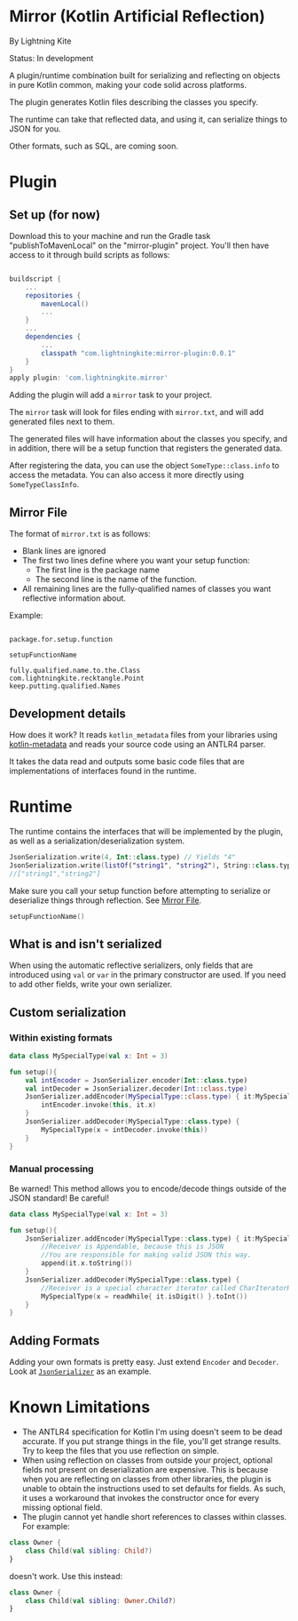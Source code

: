 # Mirror (Kotlin Artificial Reflection)
By Lightning Kite

Status: In development

A plugin/runtime combination built for serializing and reflecting on objects in pure Kotlin common, making your code solid across platforms.

The plugin generates Kotlin files describing the classes you specify.

The runtime can take that reflected data, and using it, can serialize things to JSON for you.

Other formats, such as SQL, are coming soon.


# Plugin

## Set up (for now)

Download this to your machine and run the Gradle task "publishToMavenLocal" on the "mirror-plugin" project.  You'll then have access to it through build scripts as follows:

```groovy

buildscript {
    ...
    repositories {
        mavenLocal()
        ...
    }
    ...
    dependencies {
        ...
        classpath "com.lightningkite:mirror-plugin:0.0.1"
    }
}
apply plugin: 'com.lightningkite.mirror'

```

Adding the plugin will add a `mirror` task to your project.

The `mirror` task will look for files ending with `mirror.txt`, and will add generated files next to them.

The generated files will have information about the classes you specify, and in addition, there will be a setup function that registers the generated data.

After registering the data, you can use the object `SomeType::class.info` to access the metadata.  You can also access it more directly using `SomeTypeClassInfo`.

## Mirror File

The format of `mirror.txt` is as follows:

- Blank lines are ignored
- The first two lines define where you want your setup function:
    - The first line is the package name
    - The second line is the name of the function.
- All remaining lines are the fully-qualified names of classes you want reflective information about.

Example:

```text

package.for.setup.function

setupFunctionName

fully.qualified.name.to.the.Class
com.lightningkite.recktangle.Point
keep.putting.qualified.Names

```


## Development details

How does it work?  It reads `kotlin_metadata` files from your libraries using [kotlin-metadata](https://github.com/Takhion/kotlin-metadata) and reads your source code using an ANTLR4 parser.

It takes the data read and outputs some basic code files that are implementations of interfaces found in the runtime.



# Runtime

The runtime contains the interfaces that will be implemented by the plugin, as well as a serialization/deserialization system.

```kotlin
JsonSerialization.write(4, Int::class.type) // Yields "4"
JsonSerialization.write(listOf("string1", "string2"), String::class.type.list) // Yields the next line:
//["string1","string2"]
```

Make sure you call your setup function before attempting to serialize or deserialize things through reflection.  See [Mirror File](#mirror-file).

```kotlin
setupFunctionName()
```


## What is and isn't serialized

When using the automatic reflective serializers, only fields that are introduced using `val` or `var` in the primary constructor are used.  If you need to add other fields, write your own serializer.


## Custom serialization

### Within existing formats

```kotlin
data class MySpecialType(val x: Int = 3)

fun setup(){
    val intEncoder = JsonSerializer.encoder(Int::class.type)
    val intDecoder = JsonSerializer.decoder(Int::class.type)
    JsonSerializer.addEncoder(MySpecialType::class.type) { it:MySpecialType ->
        intEncoder.invoke(this, it.x)
    }
    JsonSerializer.addDecoder(MySpecialType::class.type) {
        MySpecialType(x = intDecoder.invoke(this))
    }
}

```

### Manual processing

Be warned!  This method allows you to encode/decode things outside of the JSON standard!  Be careful!

```kotlin
data class MySpecialType(val x: Int = 3)

fun setup(){
    JsonSerializer.addEncoder(MySpecialType::class.type) { it:MySpecialType ->
        //Receiver is Appendable, because this is JSON
        //You are responsible for making valid JSON this way.
        append(it.x.toString())
    }
    JsonSerializer.addDecoder(MySpecialType::class.type) {
        //Receiver is a special character iterator called CharIteratorReader.
        MySpecialType(x = readWhile{ it.isDigit() }.toInt())
    }
}

```


## Adding Formats

Adding your own formats is pretty easy.  Just extend `Encoder` and `Decoder`.  Look at [`JsonSerializer`](rekwest-client/src/commonMain/kotlin/com/lightningkite/mirror/serialization/json/JsonSerializer.kt) as an example. 


# Known Limitations

- The ANTLR4 specification for Kotlin I'm using doesn't seem to be dead accurate.  If you put strange things in the file, you'll get strange results.  Try to keep the files that you use reflection on simple.
- When using reflection on classes from outside your project, optional fields not present on deserialization are expensive.  This is because when you are reflecting on classes from other libraries, the plugin is unable to obtain the instructions used to set defaults for fields.  As such, it uses a workaround that invokes the constructor once for every missing optional field.  
- The plugin cannot yet handle short references to classes within classes.  For example:

```kotlin
class Owner {
    class Child(val sibling: Child?)
}
```

doesn't work.  Use this instead:

```kotlin
class Owner {
    class Child(val sibling: Owner.Child?)
}
```